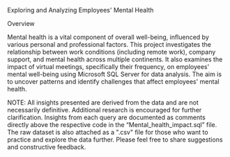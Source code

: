 Exploring and Analyzing Employees' Mental Health

Overview

Mental health is a vital component of overall well-being, influenced by various personal and professional factors. This project investigates the relationship between work conditions (including remote work), company support, and mental health across multiple continents. It also examines the impact of virtual meetings, specifically their frequency, on employees' mental well-being using Microsoft SQL Server for data analysis. The aim is to uncover patterns and identify challenges that affect employees' mental health.

NOTE:
All insights presented are derived from the data and are not necessarily definitive. Additional research is encouraged for further clarification. Insights from each query are documented as comments directly above the respective code in the “Mental_health_impact.sql” file. The raw dataset is also attached as a ".csv" file for those who want to practice and explore the data further. Please feel free to share suggestions and constructive feedback.
